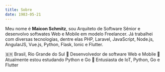 ```yaml
---
title: Sobre
date: 1983-05-21
---
```


Meu nome é **Maicon Schmitz**, sou Arquiteto de Software Sênior e desenvolvo softwates Web e Mobile em modelo Freelancer. Já trabalhei com diversas tecnologias, dentre elas PHP, Laravel, JavaScript, Node.js, AngularJS, Vue.js, Python, Flask, Ionic e Flutter.

🇧🇷  Brasil, Rio Grande do Sul
🔭  Desenvolvedor de software Web e Mobile
🌱  Atualmente estou estudando Python e Go
🚀  Entusiasta de IoT, Python, Go e Flutter